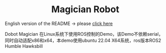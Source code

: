# <center>Magician Robot</center>

English version of the README -> please [click here](./README.md)

Dobot Magician 在Linux系统下使用ROS控制的Demo，该Demo不依赖serial，同时自动适配x86和x64，本demo使用ubuntu 22.04 X64系统，ros版本ROS2 Humble Hawksbill
